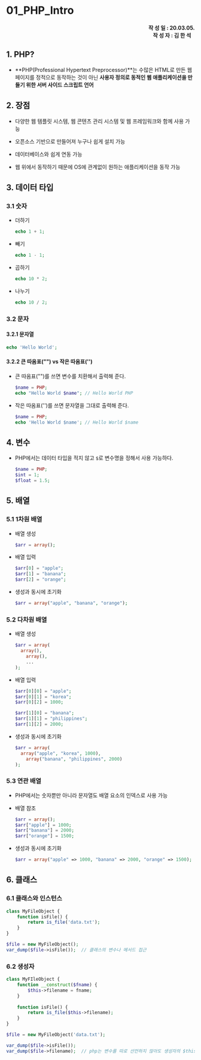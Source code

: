 # 01_PHP_Intro

<div style="text-align: right"><b>작 성 일 : 20.03.05.</b></div>
<div style="text-align: right"><b>작 성 자 : 김 한 석 &nbsp&nbsp</b></div>

## 1. PHP?

- **PHP(Professional Hypertext Preprocessor)**는 수많은 HTML로 만든 웹 페이지를 정적으로 동작하는 것이 아닌 **사용자 정의로 동적인 웹 애플리케이션을 만들기 위한 서버 사이드 스크립트 언어**

## 2. 장점

- 다양한 웹 템플릿 시스템, 웹 콘텐츠 관리 시스템 및 웹 프레임워크와 함께 사용 가능

- 오픈소스 기반으로 만들어져 누구나 쉽게 설치 가능
- 데이터베이스와 쉽게 연동 가능
- 웹 위에서 동작하기 때문에 OS에 관계없이 원하는 애플리케이션을 동작 가능

## 3. 데이터 타입

### 3.1 숫자

- 더하기

  ```php
  echo 1 + 1;
  
  ```
  
- 빼기

  ```php
  echo 1 - 1;
  ```
  
- 곱하기

  ```php
  echo 10 * 2;
  ```
  
- 나누기

  ```php
  echo 10 / 2;
  ```

### 3.2 문자

#### 3.2.1 문자열

```php
echo 'Hello World';
```

#### 3.2.2 큰 따옴표("") vs 작은 따옴표('')

- 큰 따옴표("")를 쓰면 변수를 치환해서 출력해 준다.

  ```php
  $name = PHP;
  echo "Hello World $name";	// Hello World PHP
  ```
  
- 작은 따옴표('')를 쓰면 문자열을 그대로 출력해 준다.

  ```php
  $name = PHP;
  echo 'Hello World $name';	// Hello World $name
  ```

## 4. 변수

- PHP에서는 데이터 타입을 적지 않고 `$`로 변수명을 정해서 사용 가능하다.

  ```php
  $name = PHP;
  $int = 1;
  $float = 1.5;
  ```

## 5. 배열

### 5.1 1차원 배열

- 배열 생성

  ```php
  $arr = array();
  ```

- 배열 입력

  ```php
  $arr[0] = "apple";
  $arr[1] = "banana";
  $arr[2] = "orange";
  ```

- 생성과 동시에 초기화

  ```php
  $arr = array("apple", "banana", "orange");
  ```

### 5.2 다차원 배열

- 배열 생성

  ```php
  $arr = array(
  	array(),
      array(),
      ...
  );
  ```

- 배열 입력

  ```php
  $arr[0][0] = "apple";
  $arr[0][1] = "korea";
  $arr[0][2] = 1000;
  
  $arr[1][0] = "banana";
  $arr[1][1] = "philippines";
  $arr[1][2] = 2000;
  ```

- 생성과 동시에 초기화

  ```php
  $arr = array(
  	array("apple", "korea", 1000),
      array("banana", "philippines", 2000)
  );
  ```

### 5.3 연관 배열

- PHP에서는 숫자뿐만 아니라 문자열도 배열 요소의 인덱스로 사용 가능

- 배열 참조

  ```php
  $arr = array();
  $arr["apple"] = 1000;
  $arr["banana"] = 2000;
  $arr["orange"] = 1500;
  ```

- 생성과 동시에 초기화

  ```php
  $arr = array("apple" => 1000, "banana" => 2000, "orange" => 1500);
  ```

## 6. 클래스

### 6.1 클래스와 인스턴스

```php
class MyFileObject {
    function isFile() {
        return is_file('data.txt');
    }
}

$file = new MyFileObject();
var_dump($file->isFile());	// 클래스의 변수나 메서드 접근
```

### 6.2 생성자

```php
class MyFIleObject {
    function __construct($fname) {
        $this->filename = fname;
    }
    
    function isFile() {
        return is_file($this->filename);
    }
}

$file = new MyFileObject('data.txt');

var_dump($file->isFile());
var_dump($file->filename);	// php는 변수를 따로 선언하지 않아도 생성자의 $this로 접근 가능
```





